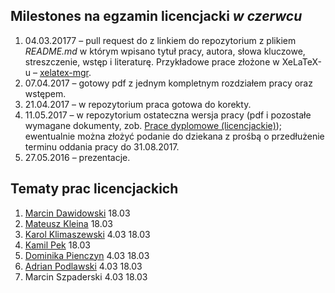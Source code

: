 ##  Milestones na egzamin licencjacki *w czerwcu*

1. 04.03.20177 – pull request do z linkiem do repozytorium z plikiem
    _README.md_ w którym wpisano tytuł pracy, autora, słowa kluczowe,
    streszczenie, wstęp i literaturę. Przykładowe prace złożone w XeLaTeX-u –
    [xelatex-mgr](https://github.com/wbzyl/xelatex-mgr).
1. 07.04.2017 – gotowy pdf z jednym kompletnym rozdziałem pracy oraz wstępem.
1. 21.04.2017 – w repozytorium praca gotowa do korekty.
1. 11.05.2017 – w repozytorium ostateczna wersja pracy (pdf i pozostałe wymagane
   dokumenty, zob. [Prace dyplomowe (licencjackie)](https://inf.ug.edu.pl/prace-dyplomowe-licencjackie));
   ewentualnie można złożyć podanie do dziekana z prośbą o przedłużenie
   terminu oddania pracy do 31.08.2017.
1. 27.05.2016 – prezentacje.

## Tematy prac licencjackich

1. [Marcin Dawidowski](https://github.com/mdawidowski/praca_licencjacka) 18.03
1. [Mateusz Kleina](https://github.com/kirin1994/Licencjat) 18.03
1. [Karol Klimaszewski](https://github.com/KKlimaszewski1/licencjat) 4.03 18.03
1. [Kamil Pek](https://github.com/kamilpek/licencjat) 18.03
1. [Dominika Pienczyn](https://github.com/dpienczyn/praca_licencjat) 4.03 18.03
1. [Adrian Podlawski](https://github.com/kirin1994/Licencjat) 4.03 18.03
1. Marcin Szpaderski 4.03 18.03
